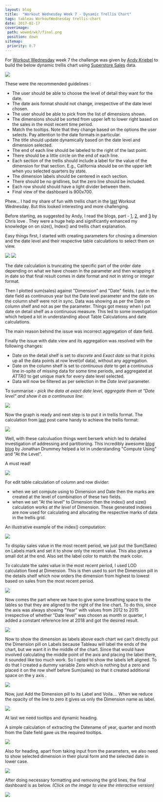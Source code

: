 ```yaml
---
layout: blog
title:  "Workout Wednesday Week 7 - Dynamic Trellis Chart"
tags: tableau WorkoutWednesday trellis-chart 
date: 2017-02-17
coverimage:
 path: wowed/wk7/final.png
 position: down
sitemap:
 priority: 0.7
---
```



For [Workout Wednesday][wow] week 7 the challenge was given by [Andy Kriebel][andy] to build the below dynamic trellis chart using 
[Superstore Sales][data] data.

<!--more-->

<img src="{{ site.urlimg }}/wowed/wk7/sample.png" class="alignimgcenter" itemprop="image">


These were the recommended guidelines :

- The user should be able to choose the level of detail they want for the date.
- The date axis format should not change, irrespective of the date level chosen.
- The user should be able to pick from the list of dimensions shown.
- The dimensions should be sorted from upper left to lower right based on the sales in the most recent time period.
- Match the tooltips. Note that they change based on the options the user selects. Pay attention to the date formats in particular.
- The title should update dynamically based on the date level and dimension selected.
- The end of each line should be labeled to the right of the last point.
- There should be a little circle on the end of each line.
- Each section of the trellis should include a label for the value of the dimension for that section. E.g., California should be on the upper left when you selected quarters by state.
- The dimension labels should be centered in each section.
- There should be no gridlines, but the zero line should be included.
- Each row should should have a light divider between them.
- Final view of the dashboard is 900x700.

Phew... I had my share of fun with trellis chart in the [last][last] Workout Wednesday. But this looked interesting and more challenging.

Before starting, as suggested by Andy, I read the blogs, part - [1][1], [2][2], and [3][3] by Chris love . They were a huge help and significantly enhanced my knowledge 
on on size(), Index() and trellis chart explanation.

Easy things first, I started with creating parameters for chosing a dimension and the date level and their respective table calculations to select them on view.

<img src="{{ site.urlimg }}/wowed/wk7/dimpm.png" class="alignimgcenter" itemprop="image">
<img src="{{ site.urlimg }}/wowed/wk7/datepm.png" class="alignimgcenter" itemprop="image">

The date calculation is truncating the specific part of the order date depending on what we have chosen in the parameter and then wrapping it in date so that 
final result comes in date format and not in string or integer format.

Then I plotted sum(sales) against "Dimension" and "Date" fields. I put in the date field as continuous year but the Date level parameter and the date on the 
column shelf were not in sync. Data was showing as per the Date on column shelf and not as per the parameter. Things got messy when I put date on detail shelf as a continuous measure. This led to some investigation which helped a lot in understanding about Table Calculations and date calculations.

The main reason behind the issue was incorrect aggregation of date field.
 
Finally the issue with date view and its aggregation was resolved with the following changes: 

- Date on the detail shelf is set to *discrete* and *Exact date* so that it picks up all the data points at row level(of data), without any aggregation.
- Date on the column shelf is set to *continuous date* to get a continuous line in-spite of missing data for some time periods, and aggregated at *ATTR()* to get unique mark for every date level selected.
- Data will now be filtered as per selection in the *Date level* parameter.

To summarise - *pick the data at exact date level, aggregate them at "Date level" and show it as a continuous line*:

<img src="{{ site.urlimg }}/wowed/wk7/dateplcmnt.png" class="alignimgcenter" itemprop="image">

Now the graph is ready and next step is to put it in trellis format. The calculation from [last][last] post came handy to achieve the trellis format: 

<img src="{{ site.urlimg }}/wowed/wk7/dividercalc.png" class="alignimgcenter" itemprop="image">

Well, with these calculuation things went berserk which led to detailed investigation of addressing and partitioning. This incredibly awesome [blog] [blog] by Jonathan Drummey helped a lot in understanding "Compute Using" and "At the Level". 

A must read!

<img src="{{ site.urlimg }}/wowed/wk7/trellis.png" class="alignimgcenter" itemprop="image">

For edit table calculation of column and row divider:
 
- when we set compute using to Dimension and Date then the marks are created at the level of combination of these two fields.
- when we set "At the level" to Dimension then the index() and size() calculation works *at the level* of Dimension. These generated indexes are now used for calculating and allocating the respective marks of data in the trellis grid.

An illustrative example of the index() computation:

<img src="{{ site.urlimg }}/wowed/wk7/index.png" class="alignimgcenter" itemprop="image">

To display sales value in the most recent period, we just put the Sum(Sales) on Labels mark and set it to show only the recent value. This also gives a small dot at the end. Also set the label color to match the mark color.

To calculate the sales value in the most recent period, I used LOD calculation fixed at Dimension. This is then used to sort the Dimension pill in the details shelf which now orders the dimension from highest to lowest based on sales from the most recent period.

<img src="{{ site.urlimg }}/wowed/wk7/maxsales.png" class="alignimgcenter" itemprop="image">

Now comes the part where we have to give some breathing space to the lables so that they are aligned to the right of the line chart. To do this, since the axis was always showing "Year" with values from 2012 to 2015 irrespective of whether "Date level" was chosen as month or quarter, I added a constant reference line at 2018 and got the desired result.

<img src="{{ site.urlimg }}/wowed/wk7/dateref.png" class="alignimgcenter" itemprop="image">

Now to show the dimension as labels above each chart we can't directly put the Dimension pill on Labels because Tableau will label the ends of the chart, but we want it in the middle of the chart. Since that would have involved calculating the middle point of the axis and placing the label there, it sounded like too much work. So I opted to show the labels left aligned.
To do that I created a dummy variable Zero which is nothing but a zero and placed it on the row shelf before Sum(sales) so that it created additional space on the y axis .

<img src="{{ site.urlimg }}/wowed/wk7/zero.png" class="alignimgcenter" itemprop="image">

Now, just Add the Dimension pill to its Label and Voila....
When we reduce the opacity of the line to zero it gives us only the Dimension name as label.

<img src="{{ site.urlimg }}/wowed/wk7/zerolabel.png" class="alignimgcenter" itemprop="image">

At last we need tooltips and dynamic heading.

A simple calculation of extracting the Datename of year, quarter and month from the Date field gave us the required tooltips.


<img src="{{ site.urlimg }}/wowed/wk7/tooltip.png" class="alignimgcenter" itemprop="image">

Also for heading, apart from taking input from the parameters, we also need to show selected dimension in their plural form and the selected date in lower case.

<img src="{{ site.urlimg }}/wowed/wk7/heading.png" class="alignimgcenter" itemprop="image">

After doing necessary formatting and removing the grid lines, the final dashboard is as below. *(Click on the image to view the interactive version)*

<div class="show-for-small-up">
<a href="https://public.tableau.com/views/DynamicTrellischart/Dashboard1?:embed=y&:display_count=yes">
<img src="{{ site.urlimg }}/wowed/wk7/final.png" class="alignimgcenter" itemprop="image">
</a>
</div>


[wow]: http://www.vizwiz.com/p/workout-wednesday.html
[andy]: http://www.vizwiz.com/2017/02/ww7.html
[last]: http://www.visualvantage.io/2017/02/12/workout-wednesday-week6.html
[data]: https://onedrive.live.com/view.aspx?resid=43EBDBC5D5265516!10928&ithint=file%2cxlsx&app=Excel&authkey=!ANa8vC6B5ZNcO8E
[1]:http://www.theinformationlab.co.uk/2014/09/29/understanding-tableau-table-calculations-using-index-size-part-1/
[2]:http://www.theinformationlab.co.uk/2014/10/01/understanding-tableau-table-calculations-using-index-size-part-2/
[3]:http://www.theinformationlab.co.uk/2014/10/06/dynamic-visualisations-size-index/
[blog]: http://drawingwithnumbers.artisart.org/at-the-level-unlocking-the-mystery-part-1-ordinal-calcs/









